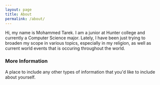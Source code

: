 ```yaml
---
layout: page
title: About
permalink: /about/
---
```


Hi, my name is Mohammed Tarek. I am a junior at Hunter college and currently a Computer Science major. Lately, I have been just trying to broaden my scope in various topics, especially in my religion, as well as current world events that is occuring throughout the world. 

### More Information

A place to include any other types of information that you'd like to include about yourself.

